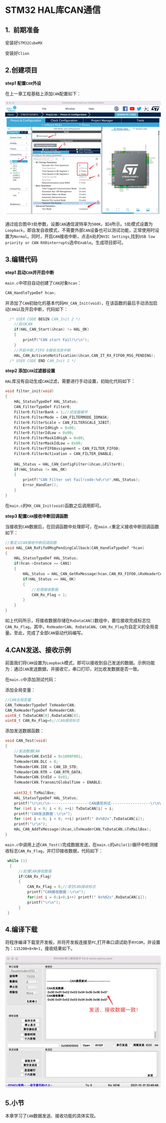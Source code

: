# STM32 HAL库CAN通信

## 1.  前期准备

安装好`STM32CubeMX`

安装好`Clion`

## 2.创建项目

**step1 配置`CAN`外设**

在上一章工程基础上添加`CAN`配置如下：

![](PIC/setcan.jpg)

通过组合图中`3`处参数，设置`CAN`通信波特率为`500K`，如`4`所示。`5`处模式设置为`Loopback`，即自发自收模式，不需要外部`CAN`设备也可以测试功能，正常使用时设置为`Normal`。同时，开启`CAN`接收中断，点击`6`处的`NVIC Settings`,找到`USB low priority or CAN RX0interrupts`选中`Enable`。生成项目即可。

## 3.编辑代码

**step1 启动`CAN`并开启中断**

`main.c`中项目自动创建了`CAN`对象`hcan`：

```c
CAN_HandleTypeDef hcan;
```

并添加了`CAN`初始化的基本代码`MX_CAN_Init(void)`，在该函数的最后手动添加启动`CAN`以及开启中断，代码如下：

```c
  /* USER CODE BEGIN CAN_Init 2 */
    //启动CAN
    if(HAL_CAN_Start(&hcan) != HAL_OK)
    {
        printf("CAN start Fail!\r\n");
    }
    //开启中断,FIFO 0接收消息中断
    HAL_CAN_ActivateNotification(&hcan,CAN_IT_RX_FIFO0_MSG_PENDING);
  /* USER CODE END CAN_Init 2 */
```

**step2 添加`CAN`过滤器设置**

`HAL`库没有自动生成`CAN`过滤，需要进行手动设置，初始化代码如下：

```c
void filter_init(void)
{
    HAL_StatusTypeDef HAL_Status;
    CAN_FilterTypeDef Filter0;
    Filter0.FilterBank = 1;//滤波器编号
    Filter0.FilterMode = CAN_FILTERMODE_IDMASK;
    Filter0.FilterScale = CAN_FILTERSCALE_32BIT;
    Filter0.FilterIdHigh = 0x00;
    Filter0.FilterIdLow = 0x00;
    Filter0.FilterMaskIdHigh = 0x00;
    Filter0.FilterMaskIdLow = 0x00;
    Filter0.FilterFIFOAssignment = CAN_FILTER_FIFO0;
    Filter0.FilterActivation = CAN_FILTER_ENABLE;

    HAL_Status = HAL_CAN_ConfigFilter(&hcan,&Filter0);
    if(HAL_Status != HAL_OK)
    {
        printf("CAN Filter set Fail!code:%d\r\n",HAL_Status);
        Error_Handler();
    }
}
```

在`main.c`的`MX_CAN_Init(void)`函数之后调用即可。

**step3 配置`CAN`接收中断回调函数**

当接收到`CAN`数据后，在回调函数中处理即可，在`main.c`重定义接收中断回调函数如下：

```c
//重定义CAN接收中断回调函数
void HAL_CAN_RxFifo0MsgPendingCallback(CAN_HandleTypeDef *hcan)
{
    HAL_StatusTypeDef HAL_Status;
    if(hcan->Instance == CAN1)
    {
        HAL_Status = HAL_CAN_GetRxMessage(hcan,CAN_RX_FIFO0,&RxHeaderCAN,RxDataCAN);
        if(HAL_Status == HAL_OK)
        {
            //处理接收数据
            CAN_Rx_Flag = 1;
        }
    }
}
```

如上代码所示，将接收数据存储在`RxDataCAN[]`数组中，置位接收完成标志位`CAN_Rx_Flag`。其中，`RxHeaderCAN`、`RxDataCAN`、`CAN_Rx_Flag`为自定义的全局变量。至此，完成了全部`CAN`驱动代码编写。

## 4.CAN发送、接收示例

前面我们将`CAN`设置为`Loopback`模式，即可以接收到自己发送的数据。示例功能为：通过`CAN`发送数据，并接收它，串口打印，对比收发数据是否一致。

在`main.c`中添加测试代码：

添加全局变量：

```c
//CAN全局变量
CAN_TxHeaderTypeDef TxHeaderCAN;
CAN_RxHeaderTypeDef RxHeaderCAN;
uint8_t TxDataCAN[8],RxDataCAN[8];
uint8_t CAN_Rx_Flag=0;//CAN接收标志
```

添加发送数据函数：

```c
void CAN_Test(void)
{
    //发送数据CAN
    TxHeaderCAN.ExtId = 0x1800F001;
    TxHeaderCAN.DLC = 8;
    TxHeaderCAN.IDE = CAN_ID_STD;
    TxHeaderCAN.RTR = CAN_RTR_DATA;
    TxHeaderCAN.StdId = 0x01;
    TxHeaderCAN.TransmitGlobalTime = ENABLE;

    uint32_t TxMailBox;
    HAL_StatusTypeDef HAL_Status;
    printf("\r\n\r\n------------------CAN通信测试------------------\r\n\r\n");
    for (int i = 0; i < 8; ++i) TxDataCAN[i] = i;
    printf("CAN发送数据：\r\n");
    for (int i = 0; i < 8; ++i) printf(" 0x%02x",TxDataCAN[i]);
    printf("\r\n");
    HAL_CAN_AddTxMessage(&hcan,&TxHeaderCAN,TxDataCAN,&TxMailBox);
}
```

`main.c`中调用上述`CAN_Test()`完成数据发送，在`main.c`的`while(1)`循环中检测接收标志`CAN_Rx_Flag`，并打印接收数据，代码如下：

```c
 while (1)
  {
      //处理CAN接收数据
      if(CAN_Rx_Flag)
      {
          CAN_Rx_Flag = 0;//清空CAN接收标志
          printf("CAN接收数据：\r\n");
          for(int i = 0;i<8;i++) printf(" 0x%02x",RxDataCAN[i]);
          printf("\r\n");
      }
 }
```

## 4.编译下载

将程序编译下载至开发板，并将开发板连接至`PC`,打开串口调试助手`RYCOM`，并设置为：`115200+8+N+1`，接收结果如下。

![](PIC/canshow.jpg)

## 5.小节

本章学习了`CAN`数据发送、接收功能的具体实现。
